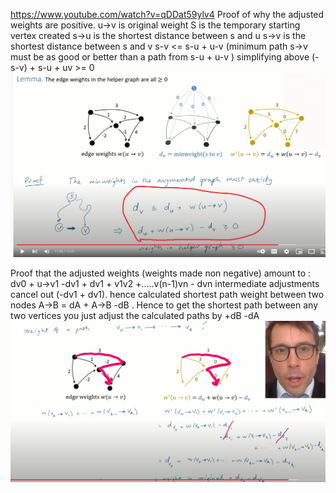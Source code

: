 
https://www.youtube.com/watch?v=qDDat59ylv4
Proof of why the adjusted weights are positive.
u->v is original weight
S is the temporary starting vertex created
s->u is the shortest distance between s and u
s->v is the shortest distance between s and v
s-v <= s-u + u-v (minimum path s->v must be as good or better than a path from s-u + u-v )
simplifying above
(- s-v) + s-u + uv >= 0 
![img.png](img.png)

Proof that the adjusted weights (weights made non negative) amount to :
dv0 + u->v1 -dv1 + dv1 + v1v2 +.....v(n-1)vn - dvn
intermediate adjustments cancel out (-dv1 + dv1). 
hence calculated shortest path weight between two nodes 
A->B = dA + A->B  -dB .
Hence to get the shortest path between any two vertices you just adjust the calculated
paths by +dB -dA
![img_1.png](img_1.png)